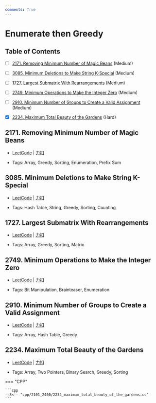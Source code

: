 ```yaml
---
comments: True
---
```


# Enumerate then Greedy

## Table of Contents

- [ ] [2171. Removing Minimum Number of Magic Beans](#2171-removing-minimum-number-of-magic-beans) (Medium)
- [ ] [3085. Minimum Deletions to Make String K-Special](#3085-minimum-deletions-to-make-string-k-special) (Medium)
- [ ] [1727. Largest Submatrix With Rearrangements](#1727-largest-submatrix-with-rearrangements) (Medium)
- [ ] [2749. Minimum Operations to Make the Integer Zero](#2749-minimum-operations-to-make-the-integer-zero) (Medium)
- [ ] [2910. Minimum Number of Groups to Create a Valid Assignment](#2910-minimum-number-of-groups-to-create-a-valid-assignment) (Medium)
- [x] [2234. Maximum Total Beauty of the Gardens](#2234-maximum-total-beauty-of-the-gardens) (Hard)


## 2171. Removing Minimum Number of Magic Beans

-    [LeetCode](https://leetcode.com/problems/removing-minimum-number-of-magic-beans/) | [力扣](https://leetcode.cn/problems/removing-minimum-number-of-magic-beans/)

-   Tags: Array, Greedy, Sorting, Enumeration, Prefix Sum



## 3085. Minimum Deletions to Make String K-Special

-    [LeetCode](https://leetcode.com/problems/minimum-deletions-to-make-string-k-special/) | [力扣](https://leetcode.cn/problems/minimum-deletions-to-make-string-k-special/)

-   Tags: Hash Table, String, Greedy, Sorting, Counting



## 1727. Largest Submatrix With Rearrangements

-    [LeetCode](https://leetcode.com/problems/largest-submatrix-with-rearrangements/) | [力扣](https://leetcode.cn/problems/largest-submatrix-with-rearrangements/)

-   Tags: Array, Greedy, Sorting, Matrix



## 2749. Minimum Operations to Make the Integer Zero

-    [LeetCode](https://leetcode.com/problems/minimum-operations-to-make-the-integer-zero/) | [力扣](https://leetcode.cn/problems/minimum-operations-to-make-the-integer-zero/)

-   Tags: Bit Manipulation, Brainteaser, Enumeration



## 2910. Minimum Number of Groups to Create a Valid Assignment

-    [LeetCode](https://leetcode.com/problems/minimum-number-of-groups-to-create-a-valid-assignment/) | [力扣](https://leetcode.cn/problems/minimum-number-of-groups-to-create-a-valid-assignment/)

-   Tags: Array, Hash Table, Greedy



## 2234. Maximum Total Beauty of the Gardens

-    [LeetCode](https://leetcode.com/problems/maximum-total-beauty-of-the-gardens/) | [力扣](https://leetcode.cn/problems/maximum-total-beauty-of-the-gardens/)

-   Tags: Array, Two Pointers, Binary Search, Greedy, Sorting

=== "CPP"

    ```cpp
    --8<-- "cpp/2101_2400/2234_maximum_total_beauty_of_the_gardens.cc"
    ```
